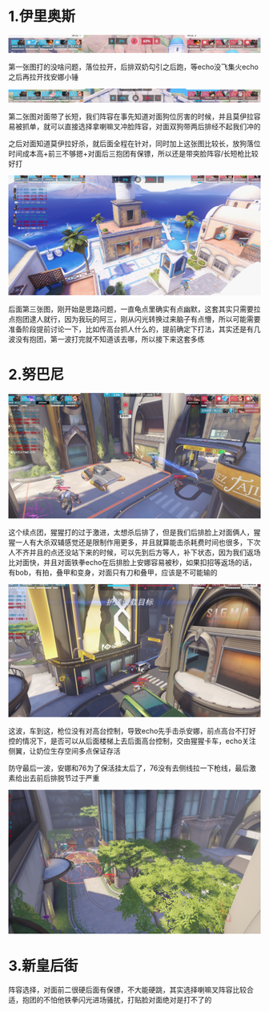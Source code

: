 # 1.伊里奥斯

![image-20231205140802426](image/image-20231205140802426.png)

第一张图打的没啥问题，落位拉开，后排双奶勾引之后跑，等echo没飞集火echo之后再拉开找安娜小锤



![image-20231205141034611](image/image-20231205141034611.png)

第二张图对面带了长短，我们阵容在事先知道对面狗位厉害的时候，并且莫伊拉容易被抓单，就可以直接选择拿喇嘛叉冲脸阵容，对面双狗带两后排经不起我们冲的

之后对面知道莫伊拉好杀，就后面全程在针对，同时加上这张图比较长，放狗落位时间成本高+前三不够摁+对面后三抱团有保镖，所以还是带突脸阵容/长短枪比较好打



![image-20231205141606961](image/image-20231205141606961.png)

后面第三张图，刚开始是思路问题，一直龟点里确实有点幽默，这套其实只需要拉点抱团逮人就行，因为我玩的阿三，刚从闪光转换过来脑子有点懵，所以可能需要准备阶段提前讨论一下，比如传高台抓人什么的，提前确定下打法，其实还是有几波没有抱团，第一波打完就不知道该去哪，所以接下来这套多练



# 2.努巴尼

![image-20231205142929296](image/image-20231205142929296.png)

这个续点团，猩猩打的过于激进，太想杀后排了，但是我们后排脸上对面俩人，猩猩一人有大杀双辅感觉还是限制作用更多，并且就算能击杀耗费时间也很多，下次人不齐并且的点还没站下来的时候，可以先到后方等人，补下状态，因为我们返场比对面快，并且对面铁拳echo在后排脸上安娜容易被秒，如果扣招等返场的话，有bob，有拍，叠甲和变身，对面只有刀和叠甲，应该是不可能输的





![image-20231205143501697](image/image-20231205143501697.png)

这波，车到这，枪位没有对高台控制，导致echo先手击杀安娜，前点高台不打好控的情况下，是否可以从后面楼梯上去后面高台控制，交由猩猩卡车，echo关注侧翼，让奶位生存空间多点保证存活



防守最后一波，安娜和76为了保活挂太后了，76没有去侧线拉一下枪线，最后激素给出去前后排脱节过于严重

![image-20231205143945464](image/image-20231205143945464.png)



# 3.新皇后街

阵容选择，对面前二很硬后面有保镖，不大能硬跳，其实选择喇嘛叉阵容比较合适，抱团的不怕他铁拳闪光进场骚扰，打贴脸对面绝对是打不了的


